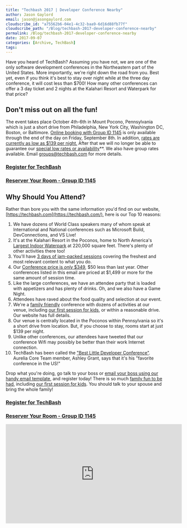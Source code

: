 ```yaml
---
title: "Techbash 2017 | Developer Conference Nearby"
author: Jason Gaylord
email: jason@jasongaylord.com
cloudscribe_id: "a75562b6-04e1-4c32-baa9-6d16d88fb77f"
cloudscribe_path: "/Blog/techbash-2017-developer-conference-nearby"
permalink: /Blog/techbash-2017-developer-conference-nearby
date: 2017-09-07
categories: [Archive, TechBash]
tags: 
---
```


Have you heard of TechBash? Assuming you have not, we are one of the only software development conferences in the Northeastern part of the United States. More importantly, we're right down the road from you. Best yet, even if you think it's best to stay over night while at the three day conference, it will cost less than $700! How many other conferences can offer a 3 day ticket and 2 nights at the Kalahari Resort and Waterpark for that price?

## Don't miss out on all the fun!

The event takes place October 4th-6th in Mount Pocono, Pennsylvania which is just a short drive from Philadelphia, New York City, Washington DC, Boston, or Baltimore. [Online booking with Group ID 1145](https://book.kalahariresorts.com/poconos/groups.asp) is only available through the end of the day on Friday, September 8th. In addition, [rates are currently as low as $139 per night.](https://techbash.com/book-at-the-kalahari) After that we will no longer be able to guarantee our [special low rates or availability](https://techbash.com/book-at-the-kalahari)**. We also have group rates available. Email [groups@techbash.com]() for more details.

### [**Register for TechBash**](https://www.eventbrite.com/e/techbash-2017-tickets-29484126817)

### [**Reserver Your Room - Group ID 1145**](https://book.kalahariresorts.com/poconos/groups.asp)

## Why Should You Attend?

Rather than bore you with the same information you'd find on our website, [https://techbash.com](https://techbash.com/), here is our Top 10 reasons:

1.  We have dozens of World Class speakers many of whom speak at International and National conferences such as Microsoft Build, DevConnections, and VS Live!
2.  It's at the Kalahari Resort in the Poconos, home to North America's [Largest Indoor Waterpark](https://www.kalahariresorts.com/pennsylvania/parks/indoor-waterpark) at 220,000 square feet. There's plenty of other activities there too!
3.  You'll have [3 days of jam-packed sessions](https://techbash.com/schedule) covering the freshest and most relevant content to what you do.
4.  Our [Conference price is *only* $349](https://www.eventbrite.com/e/techbash-2017-tickets-29484126817), $50 less than last year. Other conferences listed in this email are priced at $1,499 or more for the same amount of session time.
5.  Like the large conferences, we have an attendee party that is loaded with appetizers and has plenty of drinks. Oh, and we also have a Game Night.
6.  Attendees have raved about the food quality and selection at our event.
7.  We're a [family friendly](https://techbash.com/family-activities) conference with dozens of activities at our venue, including [our first session for kids](https://techbash.com/sessions/jewelbots-build), or within a reasonable drive. Our website has full details.
8.  Our venue is centrally located in the Poconos within Pennsylvania so it's a short drive from location. But, if you choose to stay, rooms start at just $139 per night.
9.  Unlike other conferences, our attendees have tweeted that our conference Wifi may possibly be better than their work Internet connection.
10.  TechBash has been called the ["Best Little Developer Conference"](http://www.youtube.com/channel/UCwrHPf4oI1_UydigJQxuj3g). Aurelia Core Team member, Ashley Grant, says that it's his "favorite conference in the US!"

Drop what you're doing, go talk to your boss or [email your boss using our handy email template](https://techbash.com/spread-the-word#ConvinceYourBoss), and register today! There is so much [family fun to be had](https://techbash.com/family-activities), including [our first session for kids](https://techbash.com/sessions/jewelbots-build). You should talk to your spouse and bring the whole family!

### [**Register for TechBash**](https://www.eventbrite.com/e/techbash-2017-tickets-29484126817)

### [**Reserver Your Room - Group ID 1145**](https://book.kalahariresorts.com/poconos/groups.asp)

<iframe width="560" height="315" src="https://www.youtube.com/embed/sE4p8J-bW2E" frameborder="0" allowfullscreen=""></iframe>
